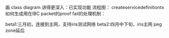 画 class diagram
讲得更深入：已实现功能
流程图：
createservicedefinitiontx
如何生成用在IBC packet的proof
fail的处理机制：


beta1:三月初，连接到主网，支持iris测试网络
beta2:四月中下旬，iris主网
peg zone延后